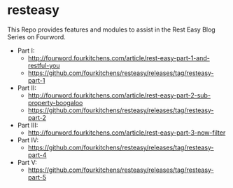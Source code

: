 # resteasy
This Repo provides features and modules to assist in the Rest Easy Blog Series on Fourword.

* Part I:
  * http://fourword.fourkitchens.com/article/rest-easy-part-1-and-restful-you
  * https://github.com/fourkitchens/resteasy/releases/tag/resteasy-part-1
* Part II:
  * http://fourword.fourkitchens.com/article/rest-easy-part-2-sub-property-boogaloo
  * https://github.com/fourkitchens/resteasy/releases/tag/resteasy-part-2
* Part III:
  * http://fourword.fourkitchens.com/article/rest-easy-part-3-now-filter
* Part IV:
  * https://github.com/fourkitchens/resteasy/releases/tag/resteasy-part-4
* Part V:
  * https://github.com/fourkitchens/resteasy/releases/tag/resteasy-part-5

